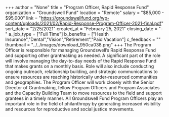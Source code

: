 +++
author = "None"
title = "Program Officer, Rapid Response Fund"
organization = "Groundswell Fund"
location = "Remote"
salary = "$85,000 - $95,000"
link = "https://groundswellfund.org/wp-content/uploads/2021/02/Rapid-Response-Program-Officer-2021-final.pdf"
sort_date = "2/25/2021"
created_at = "February 25, 2021"
closing_date = "-"
a_job_type = ["Full Time"]
b_benefits = ["Health Insurance","Dental","Vision","Retirement","Paid Vacation"]
c_feedback = ""
thumbnail = "../../images/download_950ca038.png"
+++
The Program Officer is responsible for managing Groundswell’s Rapid
Response Fund and supporting other grantmaking as needed. A significant part of the role will
involve managing the day-to-day needs of the Rapid Response Fund that makes grants on a
monthly basis. Role will also include conducting ongoing outreach, relationship building, and
strategic communications to ensure resources are reaching historically under-resourced
communities and geographies. The Program Officer will work closely with the Senior Director of
Grantmaking, fellow Program Officers and Program Associates and the Capacity Building Team
to move resources to the field and support grantees in a timely manner. All Groundswell Fund
Program Officers play an important role in the field of philanthropy by generating increased
visibility and resources for reproductive and social justice movements.